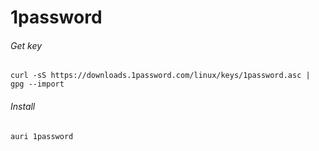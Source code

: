 # 1password

###### Get key

```shell
curl -sS https://downloads.1password.com/linux/keys/1password.asc | gpg --import
```

###### Install

```shell
auri 1password
```

